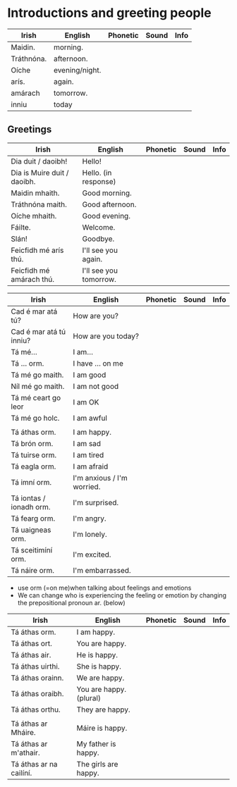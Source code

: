 # Introductions and greeting people

|Irish|English|Phonetic|Sound|Info|
|------|-------|--------|-----|----|
|Maidin.|morning.
|Tráthnóna.|afternoon.
|Oíche|evening/night.
|arís.| again.
|amárach|tomorrow.
|inniu|today


## Greetings
|Irish|English|Phonetic|Sound|Info|
|------|-------|--------|-----|----|
|Dia duit / daoibh!|Hello!
|Dia is Muire duit / daoibh.|Hello. (in response)
|Maidin mhaith.|Good morning.
|Tráthnóna maith.|Good afternoon.
|Oíche mhaith.|Good evening.
|Fáilte.|Welcome.
|Slán!|Goodbye.
|Feicfidh mé arís thú.|I'll see you again.
|Feicfidh mé amárach thú.|I'll see you tomorrow.




|Irish|English|Phonetic|Sound|Info|
|------|-------|--------|-----|----|
|Cad é mar atá tú?|How are you?
|Cad é mar atá tú inniu?|How are you today?
|Tá mé…|I am…
|Tá … orm.|I have … on me
|Tá mé go maith.| I am good
|Níl mé go maith.| I am not good
|Tá mé ceart go leor|I am OK
|Tá mé go holc. |I am awful
||
|Tá áthas orm.|I am happy.
|Tá brón orm.|I am sad
|Tá tuirse orm.|I am tired
|Tá eagla orm.| I am afraid
|Tá imní orm.|I'm anxious / I'm worried.
|Tá iontas / ionadh orm.|I'm surprised.
|Tá fearg orm.|I'm angry.
|Tá uaigneas orm.|I'm lonely.
|Tá sceitimíní orm.|I'm excited.
|Tá náire orm.|I'm embarrassed.

* use orm (=on me)when talking about feelings and emotions
* We can change who is experiencing the feeling or emotion by changing the prepositional pronoun ar. (below)

|Irish|English|Phonetic|Sound|Info|
|------|-------|--------|-----|----|
|Tá áthas orm.|I am happy.
|Tá áthas ort.|You are happy.
|Tá áthas air.|He is happy.
|Tá áthas uirthi.|She is happy.
|Tá áthas orainn.|We are happy.
|Tá áthas oraibh.|You are happy. (plural)
|Tá áthas orthu.|They are happy.
||
|Tá áthas ar Mháire.|Máire is happy.
|Tá áthas ar m'athair.|My father is happy.
|Tá áthas ar na cailíní.|The girls are happy.



















